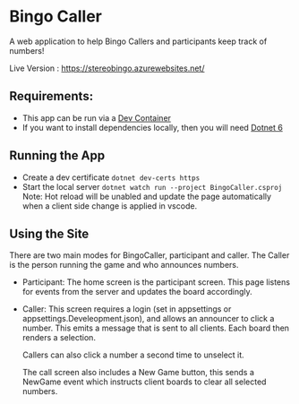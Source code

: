 # Bingo Caller

A web application to help Bingo Callers and participants keep track of numbers!

Live Version : https://stereobingo.azurewebsites.net/

## Requirements:

- This app can be run via a [Dev Container](https://code.visualstudio.com/docs/devcontainers/containers)
- If you want to install dependencies locally, then you will need [Dotnet 6](https://dotnet.microsoft.com/en-us/download/dotnet/6.0)

## Running the App

- Create a dev certificate `dotnet dev-certs https`
- Start the local server `dotnet watch run --project BingoCaller.csproj`
  Note: Hot reload will be unabled and update the page automatically when a client side change is applied in vscode.

## Using the Site

There are two main modes for BingoCaller, participant and caller. The Caller is the person running the game and who announces numbers.

- Participant: 
  The home screen is the participant screen. This page listens for events from the server and updates the board accordingly.
- Caller: 
  This screen requires a login (set in appsettings or appsettings.Develeopment.json), and allows an announcer to click a number. This emits a message that is sent to all clients. Each board then renders a selection. 

  Callers can also click a number a second time to unselect it.

  The call screen also includes a New Game button, this sends a NewGame event which instructs client boards to clear all selected numbers.